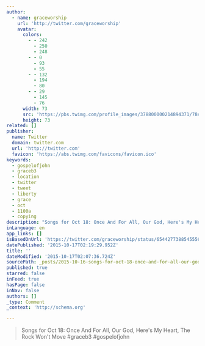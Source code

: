 ```yaml
---
author:
  - name: graceworship
    url: 'http://twitter.com/graceworship'
    avatar:
      colors:
        - - 242
          - 250
          - 248
        - - 0
          - 93
          - 55
        - - 132
          - 194
          - 80
        - - 29
          - 145
          - 76
      width: 73
      src: 'https://pbs.twimg.com/profile_images/378800000214894371/78ea3a928ed48976703ba7f47edc24ef_bigger.jpeg'
      height: 73
related: []
publisher:
  name: Twitter
  domain: twitter.com
  url: 'http://twitter.com'
  favicon: 'https://abs.twimg.com/favicons/favicon.ico'
keywords:
  - gospelofjohn
  - graceb3
  - location
  - twitter
  - tweet
  - liberty
  - grace
  - oct
  - 1100a
  - copying
description: "Songs for Oct 18: Once And For All, Our God, Here's My Heart, The Rock Won't Move #graceb3 #gospelofjohn"
inLanguage: en
app_links: []
isBasedOnUrl: 'https://twitter.com/graceworship/status/654427738854555648'
datePublished: '2015-10-17T02:19:29.952Z'
title: ''
dateModified: '2015-10-17T02:07:36.724Z'
sourcePath: _posts/2015-10-16-songs-for-oct-18-once-and-for-all-our-god-heres-my-heart.md
published: true
starred: false
inFeed: true
hasPage: false
inNav: false
authors: []
_type: Comment
_context: 'http://schema.org'

---
```

> Songs for Oct 18&colon; Once And For All&comma; Our God&comma; Here's My Heart&comma; The Rock Won't Move &num;graceb3 &num;gospelo&fjlig;ohn